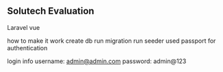 
## Solutech Evaluation

Laravel vue

how to make it work
create db
run migration
run seeder
used passport for authentication

login info
username:  admin@admin.com
password:  admin@123


